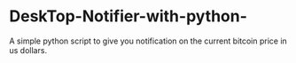 # DeskTop-Notifier-with-python-

A simple python script to give you notification on the current bitcoin price in us dollars.

